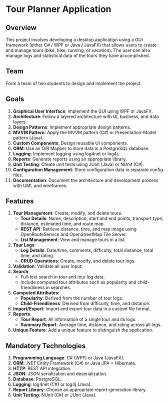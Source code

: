 # Tour Planner Application

## Overview
This project involves developing a desktop application using a GUI framework (either C# / WPF or Java / JavaFX) that allows users to create and manage tours (bike, hike, running, or vacation). The user can also manage logs and statistical data of the tours they have accomplished. 

## Team
Form a team of two students to design and implement the project.

## Goals
1. **Graphical User Interface**: Implement the GUI using WPF or JavaFX.
2. **Architecture**: Follow a layered architecture with UI, business, and data layers.
3. **Design Patterns**: Implement appropriate design patterns.
4. **MVVM Pattern**: Apply the MVVM pattern (C#) or Presentation-Model pattern (Java).
5. **Custom Components**: Design reusable UI components.
6. **ORM**: Use an O/R Mapper to store data in a PostgreSQL database.
7. **Logging**: Implement logging using log4net or log4j.
8. **Reports**: Generate reports using an appropriate library.
9. **Unit Testing**: Create unit tests using JUnit (Java) or NUnit (C#).
10. **Configuration Management**: Store configuration data in separate config files.
11. **Documentation**: Document the architecture and development process with UML and wireframes.

## Features
1. **Tour Management**: Create, modify, and delete tours.
    - **Tour Details**: Name, description, start and end points, transport type, distance, estimated time, and route map.
    - **REST API**: Retrieve distance, time, and map image using OpenRouteService and OpenStreetMap Tile Server.
    - **List Management**: View and manage tours in a list.
2. **Tour Logs**:
    - **Log Details**: Date/time, comments, difficulty, total distance, total time, and rating.
    - **CRUD Operations**: Create, modify, and delete tour logs.
3. **Validation**: Validate all user input.
4. **Search**:
    - Full-text search in tour and tour log data.
    - Include computed tour attributes such as popularity and child-friendliness in searches.
5. **Computed Attributes**:
    - **Popularity**: Derived from the number of tour logs.
    - **Child-Friendliness**: Derived from difficulty, time, and distance.
6. **Import/Export**: Import and export tour data in a custom file format.
7. **Reports**:
    - **Tour Report**: All information of a single tour and its logs.
    - **Summary Report**: Average time, distance, and rating across all logs.
8. **Unique Feature**: Add a unique feature to distinguish the application.

## Mandatory Technologies
1. **Programming Language**: C# (WPF) or Java (JavaFX).
2. **ORM**: .NET Entity Framework (C#) or Java JPA + Hibernate.
3. **HTTP**: REST API integration.
4. **JSON**: JSON serialization and deserialization.
5. **Database**: PostgreSQL.
6. **Logging**: log4net (C#) or log4j (Java).
7. **Report Library**: Choose an appropriate report-generation library.
8. **Unit Testing**: NUnit (C#) or JUnit (Java).


